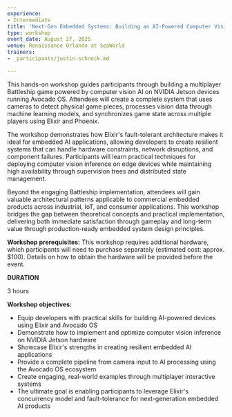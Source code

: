```yaml
---
experience:
- Intermediate
title: 'Next-Gen Embedded Systems: Building an AI-Powered Computer Vision Game with Elixir and Avocado OS'
type: workshop
event_date: August 27, 2025
venue: Renaissance Orlando at SeaWorld
trainers:
- _participants/justin-schneck.md

---
```

This hands-on workshop guides participants through building a multiplayer Battleship game powered by computer vision AI on NVIDIA Jetson devices running Avocado OS. Attendees will create a complete system that uses cameras to detect physical game pieces, processes vision data through machine learning models, and synchronizes game state across multiple players using Elixir and Phoenix.

The workshop demonstrates how Elixir's fault-tolerant architecture makes it ideal for embedded AI applications, allowing developers to create resilient systems that can handle hardware constraints, network disruptions, and component failures. Participants will learn practical techniques for deploying computer vision inference on edge devices while maintaining high availability through supervision trees and distributed state management.

Beyond the engaging Battleship implementation, attendees will gain valuable architectural patterns applicable to commercial embedded products across industrial, IoT, and consumer applications. This workshop bridges the gap between theoretical concepts and practical implementation, delivering both immediate satisfaction through gameplay and long-term value through production-ready embedded system design principles.

**Workshop prerequisites:**
This workshop requires additional hardware, which participants will need to purchase separately (estimated cost: approx. $100). Details on how to obtain the hardware will be provided before the event.

**DURATION**

3 hours

**Workshop objectives:**

 * Equip developers with practical skills for building AI-powered devices using Elixir and Avocado OS
 * Demonstrate how to implement and optimize computer vision inference on NVIDIA Jetson hardware
 * Showcase Elixir's strengths in creating resilient embedded AI applications
 * Provide a complete pipeline from camera input to AI processing using the Avocado OS ecosystem
 * Create engaging, real-world examples through multiplayer interactive systems
 * The ultimate goal is enabling participants to leverage Elixir's concurrency model and fault-tolerance for next-generation embedded AI products
